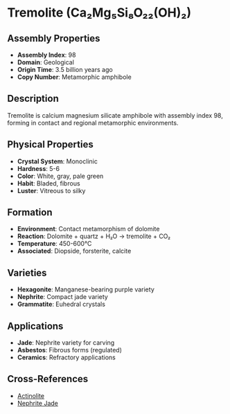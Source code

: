 # Tremolite (Ca₂Mg₅Si₈O₂₂(OH)₂)

## Assembly Properties
- **Assembly Index**: 98
- **Domain**: Geological
- **Origin Time**: 3.5 billion years ago
- **Copy Number**: Metamorphic amphibole

## Description
Tremolite is calcium magnesium silicate amphibole with assembly index 98, forming in contact and regional metamorphic environments.

## Physical Properties
- **Crystal System**: Monoclinic
- **Hardness**: 5-6
- **Color**: White, gray, pale green
- **Habit**: Bladed, fibrous
- **Luster**: Vitreous to silky

## Formation
- **Environment**: Contact metamorphism of dolomite
- **Reaction**: Dolomite + quartz + H₂O → tremolite + CO₂
- **Temperature**: 450-600°C
- **Associated**: Diopside, forsterite, calcite

## Varieties
- **Hexagonite**: Manganese-bearing purple variety
- **Nephrite**: Compact jade variety
- **Grammatite**: Euhedral crystals

## Applications
- **Jade**: Nephrite variety for carving
- **Asbestos**: Fibrous forms (regulated)
- **Ceramics**: Refractory applications

## Cross-References
- [Actinolite](/domains/geological/minerals/actinolite.md)
- [Nephrite Jade](/domains/geological/minerals/nephrite.md)